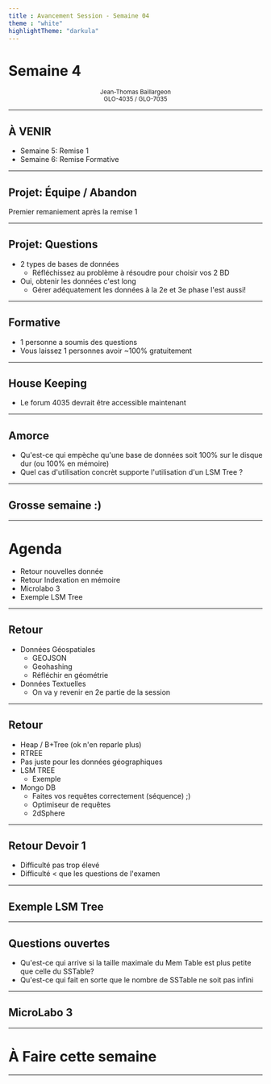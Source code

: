 ```yaml
---
title : Avancement Session - Semaine 04
theme : "white"
highlightTheme: "darkula"
---
```


# Semaine 4


<small><div align=center>Jean-Thomas Baillargeon</small>  
<small>GLO-4035 / GLO-7035</small>  </div>

---

## À VENIR

* Semaine 5: Remise 1
* Semaine 6: Remise Formative

---

## Projet: Équipe / Abandon

Premier remaniement après la remise 1

---

## Projet: Questions

* 2 types de bases de données
  * Réfléchissez au problème à résoudre pour choisir vos 2 BD
* Oui, obtenir les données c'est long
  * Gérer adéquatement les données à la 2e et 3e phase l'est aussi!

---

## Formative

* 1 personne a soumis des questions
* Vous laissez 1 personnes avoir ~100% gratuitement

---

## House Keeping

* Le forum 4035 devrait être accessible maintenant

---

## Amorce

* Qu'est-ce qui empèche qu'une base de données soit 100% sur le disque dur (ou 100% en mémoire)
* Quel cas d'utilisation concrèt supporte l'utilisation d'un LSM Tree ?

---

## Grosse semaine :)

---

# Agenda

* Retour nouvelles donnée
* Retour Indexation en mémoire
* Microlabo 3 
* Exemple LSM Tree

---

## Retour

* Données Géospatiales
  * GEOJSON
  * Geohashing
  * Réfléchir en géométrie
* Données Textuelles
  * On va y revenir en 2e partie de la session

---

## Retour

* Heap / B+Tree (ok n'en reparle plus)
* RTREE 
 * Pas juste pour les données géographiques 
* LSM TREE
  * Exemple
* Mongo DB
  * Faites vos requêtes correctement (séquence) ;)
  * Optimiseur de requêtes
  * 2dSphere

---

## Retour Devoir 1

* Difficulté pas trop élevé
* Difficulté < que les questions de l'examen

---

## Exemple LSM Tree

---

## Questions ouvertes

* Qu'est-ce qui arrive si la taille maximale du Mem Table est plus petite que celle du SSTable?
* Qu'est-ce qui fait en sorte que le nombre de SSTable ne soit pas infini

---

## MicroLabo 3

---

# À Faire cette semaine

---
